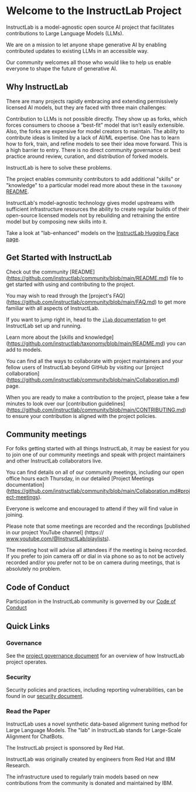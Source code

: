 # Welcome to the InstructLab Project

InstructLab is a model-agnostic open source AI project that facilitates contributions to Large Language Models (LLMs).

We are on a mission to let anyone shape generative AI by enabling contributed updates to existing LLMs in an accessible way.

Our community welcomes all those who would like to help us enable everyone to shape the future of generative AI.

## Why InstructLab

There are many projects rapidly embracing and extending permissively licensed AI models, but they are faced with three main challenges:

Contribution to LLMs is not possible directly. They show up as forks, which forces consumers to choose a “best-fit” model that isn’t easily extensible. Also, the forks are expensive for model creators to maintain.
The ability to contribute ideas is limited by a lack of AI/ML expertise. One has to learn how to fork, train, and refine models to see their idea move forward. This is a high barrier to entry.
There is no direct community governance or best practice around review, curation, and distribution of forked models.

InstructLab is here to solve these problems.

The project enables community contributors to add additional "skills" or "knowledge" to a particular model read more about these in the `taxonomy` [README](https://github.com/instructlab/taxonomy/blob/main/README.md).

InstructLab's model-agnostic technology gives model upstreams with sufficient infrastructure resources the ability to create regular builds of their open-source licensed models not by rebuilding and retraining the entire model but by composing new skills into it.

Take a look at "lab-enhanced" models on the [InstructLab Hugging Face page](https://huggingface.co/instructlab).

## Get Started with InstructLab

Check out the community [README] (https://github.com/instructlab/community/blob/main/README.md) file to get started with using and contributing to the project. 

You may wish to read through the [project's FAQ] (https://github.com/instructlab/community/blob/main/FAQ.md) to get more familiar with all aspects of InstructLab.

If you want to jump right in, head to the [`ilab` documentation](https://github.com/instructlab/instructlab/blob/main/README.md) to get InstructLab set up and running.

Learn more about the [skills and knowledge] (https://github.com/instructlab/taxonomy/blob/main/README.md) you can add to models.
      
You can find all the ways to collaborate with project maintainers and your fellow users of InstructLab beyond GitHub by visiting our [project collaboration] (https://github.com/instructlab/community/blob/main/Collaboration.md) page. 

When you are ready to make a contribution to the project, please take a few minutes to look over our [contribution guidelines] (https://github.com/instructlab/community/blob/main/CONTRIBUTING.md) to ensure your contribution is aligned with the project policies.

## Community meetings

For folks getting started with all things InstructLab, it may be easiest for you to join one of our community meetings and speak with project maintainers and other InstructLab collaborators live.

You can find details on all of our community meetings, including our open office hours each Thursday, in our detailed [Project Meetings documentation] (https://github.com/instructlab/community/blob/main/Collaboration.md#project-meetings).

Everyone is welcome and encouraged to attend if they will find value in joining.

Please note that some meetings are recorded and the recordings [published in our project YouTube channel] (https:// www.youtube.com/@InstructLab/playlists).

The meeting host will advise all attendees if the meeting is being recorded. If you prefer to join camera off or dial in via phone so as to not be actively recorded and/or you prefer not to be on camera during meetings, that is absolutely no problem.

## Code of Conduct

Participation in the InstructLab community is governed by our [Code of Conduct](https://github.com/instructlab/community/blob/main/CODE_OF_CONDUCT.md)

## Quick Links

### Governance

See the [project governance document](https://github.com/instructlab/community/blob/main/governance.md) for an overview of how InstructLab project operates.

### Security

Security policies and practices, including reporting vulnerabilities, can be found in our [security document](https://github.com/instructlab/community/blob/main/SECURITY.md).

### Read the Paper

InstructLab uses a novel synthetic data-based alignment tuning method for Large Language Models. The "lab" in InstructLab stands for Large-Scale Alignment for ChatBots.

The InstructLab project is sponsored by Red Hat.

InstructLab was originally created by engineers from Red Hat and IBM Research.

The infrastructure used to regularly train models based on new contributions from the community is donated and maintained by IBM.
